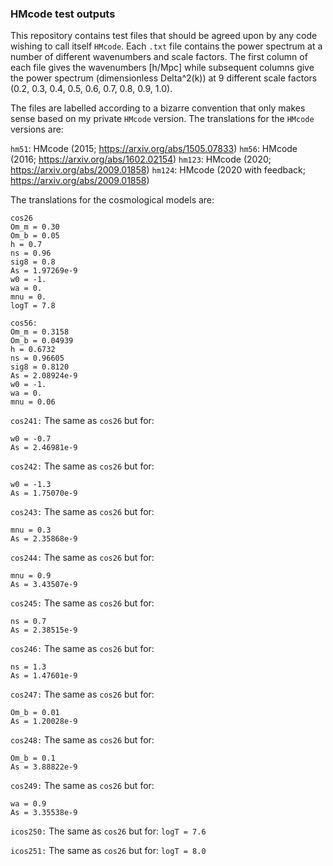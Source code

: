 ### HMcode test outputs ###

This repository contains test files that should be agreed upon by any code wishing to call itself `HMcode`. Each `.txt` file contains the power spectrum at a number of different wavenumbers and scale factors. The first column of each file gives the wavenumbers [h/Mpc] while subsequent columns give the power spectrum (dimensionless Delta^2(k)) at 9 different scale factors (0.2, 0.3, 0.4, 0.5, 0.6, 0.7, 0.8, 0.9, 1.0).

The files are labelled according to a bizarre convention that only makes sense based on my private `HMcode` version. The translations for the `HMcode` versions are:

`hm51`: HMcode (2015; https://arxiv.org/abs/1505.07833)
`hm56`: HMcode (2016; https://arxiv.org/abs/1602.02154)
`hm123`: HMcode (2020; https://arxiv.org/abs/2009.01858)
`hm124`: HMcode (2020 with feedback; https://arxiv.org/abs/2009.01858)

The translations for the cosmological models are:

```
cos26
Om_m = 0.30
Om_b = 0.05
h = 0.7
ns = 0.96
sig8 = 0.8
As = 1.97269e-9
w0 = -1.
wa = 0.
mnu = 0.
logT = 7.8
```

```
cos56:
Om_m = 0.3158
Om_b = 0.04939
h = 0.6732
ns = 0.96605
sig8 = 0.8120
As = 2.08924e-9
w0 = -1.
wa = 0.
mnu = 0.06
```

`cos241:`
The same as `cos26` but for:
```
w0 = -0.7
As = 2.46981e-9
```

`cos242:`
The same as `cos26` but for:
```
w0 = -1.3
As = 1.75070e-9
```

`cos243:`
The same as `cos26` but for:
```
mnu = 0.3
As = 2.35868e-9
```

`cos244:`
The same as `cos26` but for:
```
mnu = 0.9
As = 3.43507e-9
```

`cos245:`
The same as `cos26` but for:
```
ns = 0.7
As = 2.38515e-9
```

`cos246:`
The same as `cos26` but for:
```
ns = 1.3
As = 1.47601e-9
```

`cos247:`
The same as `cos26` but for:
```
Om_b = 0.01
As = 1.20028e-9
```

`cos248:`
The same as `cos26` but for:
```
Om_b = 0.1
As = 3.88822e-9
```

`cos249:`
The same as `cos26` but for:
```
wa = 0.9
As = 3.35538e-9
```

`icos250:`
The same as `cos26` but for:
`logT = 7.6`

`icos251:`
The same as `cos26` but for:
`logT = 8.0`
```
